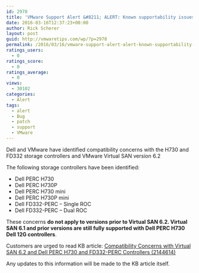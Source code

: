 ```yaml
---
id: 2978
title: 'VMware Support Alert &#8211; ALERT: Known supportability issues with certain Dell 12G controllers and Virtual SAN'
date: 2016-03-16T12:37:23+00:00
author: Rick Scherer
layout: post
guid: http://vmwaretips.com/wp/?p=2978
permalink: /2016/03/16/vmware-support-alert-alert-known-supportability-issues-with-certain-dell-12g-controllers-and-virtual-san/
ratings_users:
  - 0
ratings_score:
  - 0
ratings_average:
  - 0
views:
  - 30102
categories:
  - Alert
tags:
  - alert
  - Bug
  - patch
  - support
  - VMware
---
```

<a style="float: right;" href="/tp/.a/6a00d8341c328153ef01543330c84d970c-pi"><br /> </a>Dell and VMware have identified compatibility concerns with the H730 and FD332 storage controllers and VMware Virtual SAN version 6.2

The following storage controllers have been identified:

  * Dell PERC H730
  * Dell PERC H730P
  * Dell PERC H730 mini
  * Dell PERC H730P mini
  * Dell FD332-PERC – Single ROC
  * Dell FD332-PERC – Dual ROC

These concerns **do not apply to versions prior to Virtual SAN 6.2. Virtual SAN 6.1 and prior versions are still fully supported with Dell PERC H730 Dell 12G controllers**.

Customers are urged to read KB article: <a href="http://vmw.re/1Lr40Vu" target="_blank">Compatibility Concerns with Virtual SAN 6.2 and Dell PERC H730 and FD332-PERC Controllers (2144614)</a>

Any updates to this information will be made to the KB article itself.